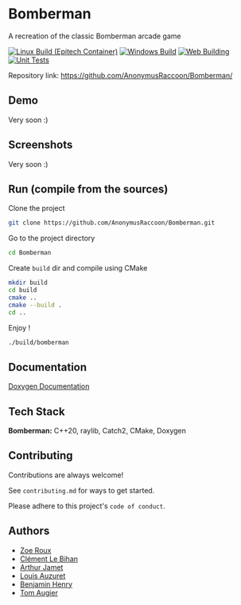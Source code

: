 # Bomberman

A recreation of the classic Bomberman arcade game

[![Linux Build (Epitech Container)](https://github.com/AnonymusRaccoon/Bomberman/actions/workflows/build_linux.yml/badge.svg)](https://github.com/AnonymusRaccoon/Bomberman/actions/workflows/build_linux.yml)
[![Windows Build](https://github.com/AnonymusRaccoon/Bomberman/actions/workflows/build_windows.yml/badge.svg)](https://github.com/AnonymusRaccoon/Bomberman/actions/workflows/build_windows.yml)
[![Web Building](https://github.com/AnonymusRaccoon/Bomberman/actions/workflows/webassembly.yml/badge.svg)](https://github.com/AnonymusRaccoon/Bomberman/actions/workflows/webassembly.yml)
[![Unit Tests](https://github.com/AnonymusRaccoon/Bomberman/actions/workflows/test.yml/badge.svg)](https://github.com/AnonymusRaccoon/Bomberman/actions/workflows/test.yml)

Repository link: https://github.com/AnonymusRaccoon/Bomberman/

## Demo

Very soon :)


## Screenshots

Very soon :)


## Run (compile from the sources)

Clone the project

```bash
git clone https://github.com/AnonymusRaccoon/Bomberman.git
```

Go to the project directory

```bash
cd Bomberman
```

Create `build` dir and compile using CMake

```bash
mkdir build
cd build
cmake ..
cmake --build .
cd ..
```

Enjoy !

```bash
./build/bomberman
```


## Documentation

[Doxygen Documentation](https://anonymusraccoon.github.io/Bomberman/)


## Tech Stack

**Bomberman:** C++20, raylib, Catch2, CMake, Doxygen
## Contributing

Contributions are always welcome!

See `contributing.md` for ways to get started.

Please adhere to this project's `code of conduct`.


## Authors

- [Zoe Roux](https://github.com/AnonymusRaccoon "Anonymus Raccoon")
- [Clément Le Bihan](https://github.com/Octopus773 "Octopus")
- [Arthur Jamet](https://github.com/Arthi-chaud "Arthi-Chaud")
- [Louis Auzuret](https://github.com/GitBluub "Bluub")
- [Benjamin Henry](https://github.com/EternalRat "EternalRat")
- [Tom Augier](https://github.com/TrueBabyChaise "TrueBabyChaise")
